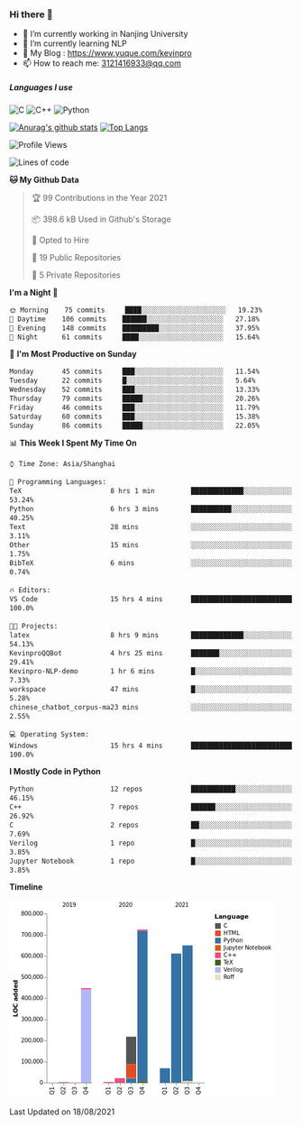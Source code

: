 ### Hi there 👋

- 🔭 I’m currently working in Nanjing University
- 🌱 I’m currently learning NLP
- 👯 My Blog : https://www.yuque.com/kevinpro
- 📫 How to reach me: 3121416933@qq.com

##### Languages I use
![C](https://img.shields.io/badge/-C-000000?style=flat&logo=c)
![C++](https://img.shields.io/badge/-C++-000000?style=flat&logo=c%2B%2B)
![Python](https://img.shields.io/badge/-Python-000000?style=flat&logo=python)

[![Anurag's github stats](https://github-readme-stats.vercel.app/api?username=Ricardokevins)](https://github.com/anuraghazra/github-readme-stats)
[![Top Langs](https://github-readme-stats.vercel.app/api/top-langs/?username=Ricardokevins)](https://github.com/anuraghazra/github-readme-stats)

<!--START_SECTION:waka-->
![Profile Views](http://img.shields.io/badge/Profile%20Views-0-blue)

![Lines of code](https://img.shields.io/badge/From%20Hello%20World%20I%27ve%20Written-2.7%20million%20lines%20of%20code-blue)

**🐱 My Github Data** 

> 🏆 99 Contributions in the Year 2021
 > 
> 📦 398.6 kB Used in Github's Storage 
 > 
> 💼 Opted to Hire
 > 
> 📜 19 Public Repositories 
 > 
> 🔑 5 Private Repositories  
 > 
**I'm a Night 🦉** 

```text
🌞 Morning    75 commits     ████░░░░░░░░░░░░░░░░░░░░░   19.23% 
🌆 Daytime    106 commits    ██████░░░░░░░░░░░░░░░░░░░   27.18% 
🌃 Evening    148 commits    █████████░░░░░░░░░░░░░░░░   37.95% 
🌙 Night      61 commits     ████░░░░░░░░░░░░░░░░░░░░░   15.64%

```
📅 **I'm Most Productive on Sunday** 

```text
Monday       45 commits     ███░░░░░░░░░░░░░░░░░░░░░░   11.54% 
Tuesday      22 commits     █░░░░░░░░░░░░░░░░░░░░░░░░   5.64% 
Wednesday    52 commits     ███░░░░░░░░░░░░░░░░░░░░░░   13.33% 
Thursday     79 commits     █████░░░░░░░░░░░░░░░░░░░░   20.26% 
Friday       46 commits     ███░░░░░░░░░░░░░░░░░░░░░░   11.79% 
Saturday     60 commits     ███░░░░░░░░░░░░░░░░░░░░░░   15.38% 
Sunday       86 commits     █████░░░░░░░░░░░░░░░░░░░░   22.05%

```


📊 **This Week I Spent My Time On** 

```text
⌚︎ Time Zone: Asia/Shanghai

💬 Programming Languages: 
TeX                      8 hrs 1 min         █████████████░░░░░░░░░░░░   53.24% 
Python                   6 hrs 3 mins        ██████████░░░░░░░░░░░░░░░   40.25% 
Text                     28 mins             ░░░░░░░░░░░░░░░░░░░░░░░░░   3.11% 
Other                    15 mins             ░░░░░░░░░░░░░░░░░░░░░░░░░   1.75% 
BibTeX                   6 mins              ░░░░░░░░░░░░░░░░░░░░░░░░░   0.74%

🔥 Editors: 
VS Code                  15 hrs 4 mins       █████████████████████████   100.0%

🐱‍💻 Projects: 
latex                    8 hrs 9 mins        █████████████░░░░░░░░░░░░   54.13% 
KevinproQQBot            4 hrs 25 mins       ███████░░░░░░░░░░░░░░░░░░   29.41% 
Kevinpro-NLP-demo        1 hr 6 mins         █░░░░░░░░░░░░░░░░░░░░░░░░   7.33% 
workspace                47 mins             █░░░░░░░░░░░░░░░░░░░░░░░░   5.28% 
chinese_chatbot_corpus-ma23 mins             ░░░░░░░░░░░░░░░░░░░░░░░░░   2.55%

💻 Operating System: 
Windows                  15 hrs 4 mins       █████████████████████████   100.0%

```

**I Mostly Code in Python** 

```text
Python                   12 repos            ███████████░░░░░░░░░░░░░░   46.15% 
C++                      7 repos             ██████░░░░░░░░░░░░░░░░░░░   26.92% 
C                        2 repos             ██░░░░░░░░░░░░░░░░░░░░░░░   7.69% 
Verilog                  1 repo              █░░░░░░░░░░░░░░░░░░░░░░░░   3.85% 
Jupyter Notebook         1 repo              █░░░░░░░░░░░░░░░░░░░░░░░░   3.85%

```


**Timeline**

![Chart not found](https://raw.githubusercontent.com/Ricardokevins/Ricardokevins/master/charts/bar_graph.png) 


 Last Updated on 18/08/2021
<!--END_SECTION:waka-->
